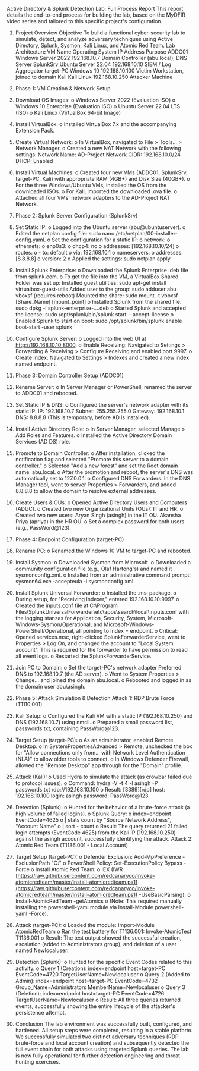 Active Directory & Splunk Detection Lab: Full Process Report
This report details the end-to-end process for building the lab, based on the MyDFIR video series and tailored to this specific project's configuration.
1. Project Overview
Objective
To build a functional cyber-security lab to simulate, detect, and analyze adversary techniques using Active Directory, Splunk, Sysmon, Kali Linux, and Atomic Red Team.
Lab Architecture
VM Name		Operating System		IP Address	Purpose
ADDC01		Windows Server 2022		192.168.10.7	Domain Controller (abu.local), DNS Server
SplunkSrv		Ubuntu Server 22.04		192.168.10.10	SIEM / Log Aggregator
target-PC		Windows 10		192.168.10.100	Victim Workstation, joined to domain
Kali		Kali Linux		192.168.10.250	Attacker Machine

2. Phase 1: VM Creation & Network Setup
1.	Download OS Images:
o	Windows Server 2022 (Evaluation ISO)
o	Windows 10 Enterprise (Evaluation ISO)
o	Ubuntu Server 22.04 LTS (ISO)
o	Kali Linux (VirtualBox 64-bit Image)
2.	Install VirtualBox:
o	Installed VirtualBox 7.x and the accompanying Extension Pack.
3.	Create Virtual Network:
o	In VirtualBox, navigated to File > Tools... > Network Manager.
o	Created a new NAT Network with the following settings:
Network Name: AD-Project
Network CIDR: 192.168.10.0/24
DHCP: Enabled
4.	Install Virtual Machines:
o	Created four new VMs (ADDC01, SplunkSrv, target-PC, Kali) with appropriate RAM (4GB+) and Disk Size (40GB+).
o	For the three Windows/Ubuntu VMs, installed the OS from the downloaded ISOs.
o	For Kali, imported the downloaded .ova file.
o	Attached all four VMs' network adapters to the AD-Project NAT Network.
3. Phase 2: Splunk Server Configuration (SplunkSrv)
1.	Set Static IP:
o	Logged into the Ubuntu server (abu@ubuntuserver).
o	Edited the netplan config file: sudo nano /etc/netplan/00-installer-config.yaml.
o	Set the configuration for a static IP:
o	network:
o	  ethernets:
o	    enp0s3:
o	      dhcp4: no
o	      addresses: [192.168.10.10/24]
o	      routes:
o	        - to: default
o	          via: 192.168.10.1
o	      nameservers:
o	        addresses: [8.8.8.8]
o	  version: 2
o	Applied the settings: sudo netplan apply.
2.	Install Splunk Enterprise:
o	Downloaded the Splunk Enterprise .deb file from splunk.com.
o	To get the file into the VM, a VirtualBox Shared Folder was set up:
Installed guest utilities: sudo apt-get install virtualbox-guest-utils
Added user to the group: sudo adduser abu vboxsf (requires reboot)
Mounted the share: sudo mount -t vboxsf [Share_Name] [mount_point]
o	Installed Splunk from the shared file: sudo dpkg -i splunk-enterprise-....deb
o	Started Splunk and accepted the license: sudo /opt/splunk/bin/splunk start --accept-license
o	Enabled Splunk to start on boot: sudo /opt/splunk/bin/splunk enable boot-start -user splunk
3.	Configure Splunk Server:
o	Logged into the web UI at http://192.168.10.10:8000.
o	Enable Receiving: Navigated to Settings > Forwarding & Receiving > Configure Receiving and enabled port 9997.
o	Create Index: Navigated to Settings > Indexes and created a new index named endpoint.
4. Phase 3: Domain Controller Setup (ADDC01)
1.	Rename Server:
o	In Server Manager or PowerShell, renamed the server to ADDC01 and rebooted.
2.	Set Static IP & DNS:
o	Configured the server's network adapter with its static IP:
IP: 192.168.10.7
Subnet: 255.255.255.0
Gateway: 192.168.10.1
DNS: 8.8.8.8 (This is temporary, before AD is installed).
3.	Install Active Directory Role:
o	In Server Manager, selected Manage > Add Roles and Features.
o	Installed the Active Directory Domain Services (AD DS) role.
4.	Promote to Domain Controller:
o	After installation, clicked the notification flag and selected "Promote this server to a domain controller."
o	Selected "Add a new forest" and set the Root domain name: abu.local.
o	After the promotion and reboot, the server's DNS was automatically set to 127.0.0.1.
o	Configured DNS Forwarders: In the DNS Manager tool, went to server Properties > Forwarders, and added 8.8.8.8 to allow the domain to resolve external addresses.
5.	Create Users & OUs:
o	Opened Active Directory Users and Computers (ADUC).
o	Created two new Organizational Units (OUs): IT and HR.
o	Created two new users:
Aryan Singh (asingh) in the IT OU.
Akansha Priya (apriya) in the HR OU.
o	Set a complex password for both users (e.g., PassWord@123).
5. Phase 4: Endpoint Configuration (target-PC)
1.	Rename PC:
o	Renamed the Windows 10 VM to target-PC and rebooted.
2.	Install Sysmon:
o	Downloaded Sysmon from Microsoft.
o	Downloaded a community configuration file (e.g., Olaf Hartong's) and named it sysmonconfig.xml.
o	Installed from an administrative command prompt: sysmon64.exe -accepteula -i sysmonconfig.xml
3.	Install Splunk Universal Forwarder:
o	Installed the .msi package.
o	During setup, for "Receiving Indexer," entered 192.168.10.10:9997.
o	Created the inputs.conf file at C:\Program Files\SplunkUniversalForwarder\etc\apps\search\local\inputs.conf with the logging stanzas for Application, Security, System, Microsoft-Windows-Sysmon/Operational, and Microsoft-Windows-PowerShell/Operational, all pointing to index = endpoint.
o	Critical: Opened services.msc, right-clicked SplunkForwarderService, went to Properties > Log On, and changed the account to "Local System account". This is required for the forwarder to have permission to read all event logs.
o	Restarted the SplunkForwarderService.
4.	Join PC to Domain:
o	Set the target-PC's network adapter Preferred DNS to 192.168.10.7 (the AD server).
o	Went to System Properties > Change... and joined the domain abu.local.
o	Rebooted and logged in as the domain user abu\asingh.
6. Phase 5: Attack Simulation & Detection
Attack 1: RDP Brute Force (T1110.001)
1.	Kali Setup:
o	Configured the Kali VM with a static IP (192.168.10.250) and DNS (192.168.10.7) using nmcli.
o	Prepared a small password list, passwords.txt, containing PassWord@123.
2.	Target Setup (target-PC):
o	As an administrator, enabled Remote Desktop.
o	In SystemPropertiesAdvanced > Remote, unchecked the box for "Allow connections only from... with Network Level Authentication (NLA)" to allow older tools to connect.
o	In Windows Defender Firewall, allowed the "Remote Desktop" app through for the "Domain" profile.
3.	Attack (Kali):
o	Used Hydra to simulate the attack (as crowbar failed due to protocol issues).
o	Command: hydra -V -t 4 -l asingh -P passwords.txt rdp://192.168.10.100
o	Result: [3389][rdp] host: 192.168.10.100 login: asingh password: PassWord@123
4.	Detection (Splunk):
o	Hunted for the behavior of a brute-force attack (a high volume of failed logins).
o	Splunk Query:
o	index=endpoint EventCode=4625
o	| stats count by "Source Network Address", "Account Name" 
o	| sort - count
o	Result: The query returned 21 failed login attempts (EventCode 4625) from the Kali IP (192.168.10.250) against the asingh account, successfully identifying the attack.
Attack 2: Atomic Red Team (T1136.001 - Local Account)
1.	Target Setup (target-PC):
o	Defender Exclusion: Add-MpPreference -ExclusionPath "C:\"
o	PowerShell Policy: Set-ExecutionPolicy Bypass -Force
o	Install Atomic Red Team:
o	IEX (IWR [https://raw.githubusercontent.com/redcanaryco/invoke-atomicredteam/master/install-atomicredteam.ps1](https://raw.githubusercontent.com/redcanaryco/invoke-atomicredteam/master/install-atomicredteam.ps1) -UseBasicParsing);
o	Install-AtomicRedTeam -getAtomics
o	(Note: This required manually installing the powershell-yaml module via Install-Module powershell-yaml -Force).
2.	Attack (target-PC):
o	Loaded the module: Import-Module AtomicRedTeam
o	Ran the test battery for T1136.001: Invoke-AtomicTest T1136.001
o	Result: The test output showed the successful creation, escalation (added to Administrators group), and deletion of a user named Newlocaluser.
3.	Detection (Splunk):
o	Hunted for the specific Event Codes related to this activity.
o	Query 1 (Creation): index=endpoint host=target-PC EventCode=4720 TargetUserName=Newlocaluser
o	Query 2 (Added to Admin): index=endpoint host=target-PC EventCode=4732 Group_Name=Administrators MemberName=Newlocaluser
o	Query 3 (Deletion): index=endpoint host=target-PC EventCode=4726 TargetUserName=Newlocaluser
o	Result: All three queries returned events, successfully showing the entire lifecycle of the attacker's persistence attempt.
7. Conclusion
The lab environment was successfully built, configured, and hardened. All setup steps were completed, resulting in a stable platform. We successfully simulated two distinct adversary techniques (RDP brute-force and local account creation) and subsequently detected the full event chain for both attacks using targeted Splunk queries. The lab is now fully operational for further detection engineering and threat hunting exercises.

